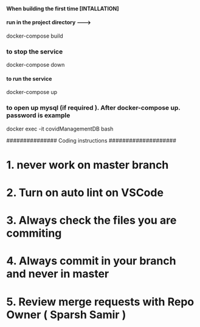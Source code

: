 #### When building the first time [INTALLATION]

#### run in the project directory --->

docker-compose build

### to stop the service

docker-compose down

#### to run the service

docker-compose up

### to open up mysql (if required ). After docker-compose up. password is example

docker exec -it covidManagementDB bash

############### Coding instructions ####################

# 1. never work on master branch

# 2. Turn on auto lint on VSCode

# 3. Always check the files you are commiting

# 4. Always commit in your branch and never in master

# 5. Review merge requests with Repo Owner ( Sparsh Samir )
